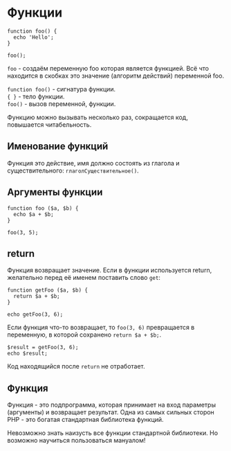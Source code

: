 # Функции

    function foo() {
      echo 'Hello';
    }

    foo();

`foo` - создаём переменную foo которая является функцией. Всё что находится в скобках это значение (алгоритм действий) переменной foo.

`function foo()` - сигнатура функции.  
`{ }` - тело функции.  
`foo()` - вызов переменной, функции.

Функцию можно вызывать несколько раз, сокращается код, повышается читабельность.

## Именование функций
Функция это действие, имя должно состоять из глагола и существительного: `глаголСуществительное()`.

## Аргументы функции

    function foo ($a, $b) {
      echo $a + $b;
    }

    foo(3, 5);

## return
Функция возвращает значение. Если в функции используется return, желательно перед её именем поставить слово `get`: 

    function getFoo ($a, $b) {
      return $a + $b;
    }

    echo getFoo(3, 6);

Если функция что-то возвращает, то `foo(3, 6)` превращается в переменную, в которой сохранено `return $a + $b;`.

    $result = getFoo(3, 6);
    echo $result;

Код находящийся после `return` не отработает.

## Функция
Функция - это подпрограмма, которая принимает на вход параметры (аргументы) и возвращает результат. Одна из самых сильных сторон PHP - это богатая стандартная библиотека функций.

Невозможно знать наизусть все функции стандартной библиотеки. Но возможно научиться пользоваться мануалом!
